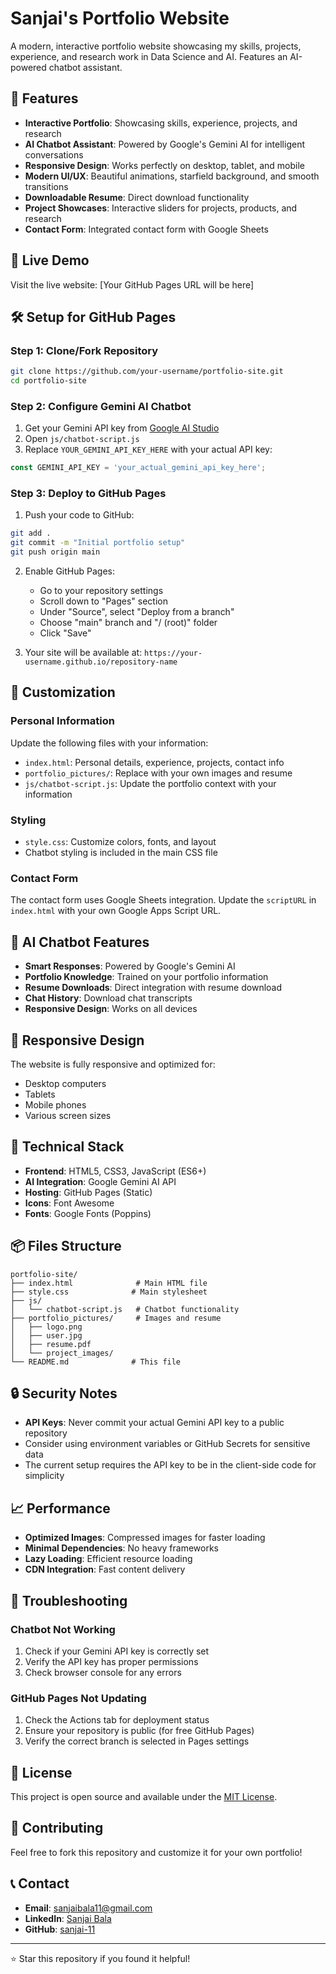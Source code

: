# Sanjai's Portfolio Website

A modern, interactive portfolio website showcasing my skills, projects, experience, and research work in Data Science and AI. Features an AI-powered chatbot assistant.

## 🌟 Features

- **Interactive Portfolio**: Showcasing skills, experience, projects, and research
- **AI Chatbot Assistant**: Powered by Google's Gemini AI for intelligent conversations
- **Responsive Design**: Works perfectly on desktop, tablet, and mobile
- **Modern UI/UX**: Beautiful animations, starfield background, and smooth transitions
- **Downloadable Resume**: Direct download functionality
- **Project Showcases**: Interactive sliders for projects, products, and research
- **Contact Form**: Integrated contact form with Google Sheets

## 🚀 Live Demo

Visit the live website: [Your GitHub Pages URL will be here]

## 🛠️ Setup for GitHub Pages

### Step 1: Clone/Fork Repository
```bash
git clone https://github.com/your-username/portfolio-site.git
cd portfolio-site
```

### Step 2: Configure Gemini AI Chatbot

1. Get your Gemini API key from [Google AI Studio](https://makersuite.google.com/app/apikey)
2. Open `js/chatbot-script.js`
3. Replace `YOUR_GEMINI_API_KEY_HERE` with your actual API key:
```javascript
const GEMINI_API_KEY = 'your_actual_gemini_api_key_here';
```

### Step 3: Deploy to GitHub Pages

1. Push your code to GitHub:
```bash
git add .
git commit -m "Initial portfolio setup"
git push origin main
```

2. Enable GitHub Pages:
   - Go to your repository settings
   - Scroll down to "Pages" section
   - Under "Source", select "Deploy from a branch"
   - Choose "main" branch and "/ (root)" folder
   - Click "Save"

3. Your site will be available at: `https://your-username.github.io/repository-name`

## 🎨 Customization

### Personal Information
Update the following files with your information:
- `index.html`: Personal details, experience, projects, contact info
- `portfolio_pictures/`: Replace with your own images and resume
- `js/chatbot-script.js`: Update the portfolio context with your information

### Styling
- `style.css`: Customize colors, fonts, and layout
- Chatbot styling is included in the main CSS file

### Contact Form
The contact form uses Google Sheets integration. Update the `scriptURL` in `index.html` with your own Google Apps Script URL.

## 🤖 AI Chatbot Features

- **Smart Responses**: Powered by Google's Gemini AI
- **Portfolio Knowledge**: Trained on your portfolio information
- **Resume Downloads**: Direct integration with resume download
- **Chat History**: Download chat transcripts
- **Responsive Design**: Works on all devices

## 📱 Responsive Design

The website is fully responsive and optimized for:
- Desktop computers
- Tablets
- Mobile phones
- Various screen sizes

## 🔧 Technical Stack

- **Frontend**: HTML5, CSS3, JavaScript (ES6+)
- **AI Integration**: Google Gemini AI API
- **Hosting**: GitHub Pages (Static)
- **Icons**: Font Awesome
- **Fonts**: Google Fonts (Poppins)

## 📦 Files Structure

```
portfolio-site/
├── index.html              # Main HTML file
├── style.css              # Main stylesheet
├── js/
│   └── chatbot-script.js   # Chatbot functionality
├── portfolio_pictures/     # Images and resume
│   ├── logo.png
│   ├── user.jpg
│   ├── resume.pdf
│   └── project_images/
└── README.md              # This file
```

## 🔒 Security Notes

- **API Keys**: Never commit your actual Gemini API key to a public repository
- Consider using environment variables or GitHub Secrets for sensitive data
- The current setup requires the API key to be in the client-side code for simplicity

## 📈 Performance

- **Optimized Images**: Compressed images for faster loading
- **Minimal Dependencies**: No heavy frameworks
- **Lazy Loading**: Efficient resource loading
- **CDN Integration**: Fast content delivery

## 🐛 Troubleshooting

### Chatbot Not Working
1. Check if your Gemini API key is correctly set
2. Verify the API key has proper permissions
3. Check browser console for any errors

### GitHub Pages Not Updating
1. Check the Actions tab for deployment status
2. Ensure your repository is public (for free GitHub Pages)
3. Verify the correct branch is selected in Pages settings

## 📄 License

This project is open source and available under the [MIT License](LICENSE).

## 🤝 Contributing

Feel free to fork this repository and customize it for your own portfolio!

## 📞 Contact

- **Email**: sanjaibala11@gmail.com
- **LinkedIn**: [Sanjai Bala](https://www.linkedin.com/in/sanjai-bala/)
- **GitHub**: [sanjai-11](https://github.com/sanjai-11)

---

⭐ Star this repository if you found it helpful! 
